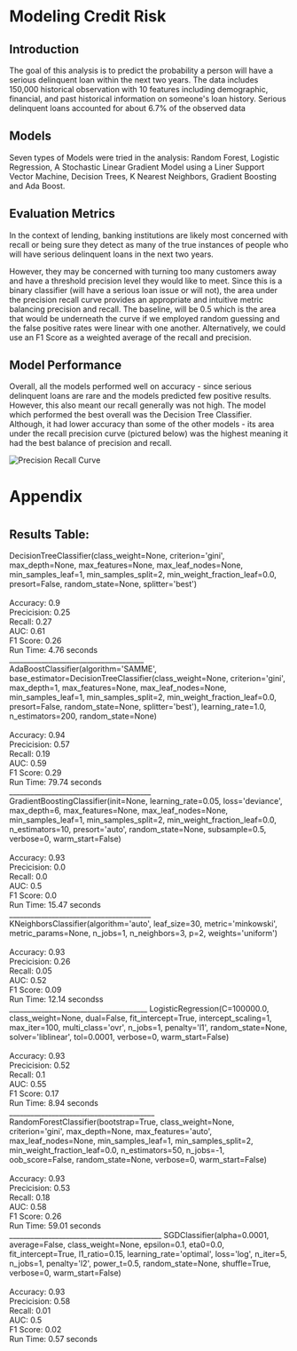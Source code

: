 <h1> Modeling Credit  Risk </h1>

<h2> Introduction</h2>
</p> The goal of this analysis is to predict the probability a person will have a serious delinquent loan
within the next two years. The data includes 150,000 historical observation with
 10 features including demographic, financial, and past historical information on someone's
loan history. Serious delinquent loans accounted for about 6.7% of the observed data</p>

<h2> Models </h2>
<p>Seven types of Models were tried in the analysis: Random Forest, Logistic Regression, A  Stochastic
Linear Gradient Model using a Liner Support Vector Machine, Decision Trees, K Nearest Neighbors, Gradient Boosting
and Ada Boost. </p>

<h2> Evaluation Metrics </h2>

<p> In the context of lending, banking institutions are likely most concerned with recall or being sure they
detect as many of the true instances of people who will have serious delinquent loans in the next two years.


However, they may be concerned with turning too many customers away and have a threshold precision level they would like to meet.
Since this is a binary classifier (will have a serious loan issue or will not), the area  under the precision recall curve provides an appropriate
and intuitive metric balancing precision and recall. The baseline, will be 0.5 which is the area that would be underneath
the curve if we employed random guessing and the false positive rates were linear with one another. Alternatively, we could use an F1 Score as a weighted average
of the recall and precision.

<h2> Model Performance </h2>
Overall, all the models performed well on accuracy - since serious delinquent loans are rare
and the models predicted few positive results. However, this also meant our recall generally was not high. The model which performed the best overall was the Decision Tree Classifier. Although, it had lower accuracy than some of the other models - its area under the recall precision curve (pictured below) was the highest meaning it had the best balance of precision and recall.

![Precision Recall  Curve](graphs/DecisionTreeClassifier.png)

<h1> Appendix <h1>

<h2>Results Table:</h2>
DecisionTreeClassifier(class_weight=None, criterion='gini', max_depth=None,
            max_features=None, max_leaf_nodes=None, min_samples_leaf=1,
            min_samples_split=2, min_weight_fraction_leaf=0.0,
            presort=False, random_state=None, splitter='best') <br><br>
Accuracy: 0.9<br>
Precicision: 0.25<br>
Recall: 0.27<br>
AUC: 0.61<br>
F1 Score: 0.26<br>
Run Time: 4.76 seconds<br>
______________________________________
AdaBoostClassifier(algorithm='SAMME',
          base_estimator=DecisionTreeClassifier(class_weight=None, criterion='gini', max_depth=1,
            max_features=None, max_leaf_nodes=None, min_samples_leaf=1,
            min_samples_split=2, min_weight_fraction_leaf=0.0,
            presort=False, random_state=None, splitter='best'),
          learning_rate=1.0, n_estimators=200, random_state=None)<br><br>
Accuracy: 0.94<br>
Precicision: 0.57<br>
Recall: 0.19<br>
AUC: 0.59<br>
F1 Score: 0.29<br>
Run Time: 79.74 seconds<br>
________________________________________
GradientBoostingClassifier(init=None, learning_rate=0.05, loss='deviance',
              max_depth=6, max_features=None, max_leaf_nodes=None,
              min_samples_leaf=1, min_samples_split=2,
              min_weight_fraction_leaf=0.0, n_estimators=10,
              presort='auto', random_state=None, subsample=0.5, verbose=0,
              warm_start=False)<br><br>
Accuracy: 0.93 <br>
Precicision: 0.0 <br>
Recall: 0.0 <br>
AUC: 0.5 <br>
F1 Score: 0.0 <br>
Run Time: 15.47 seconds <br>
________________________________________
KNeighborsClassifier(algorithm='auto', leaf_size=30, metric='minkowski',
           metric_params=None, n_jobs=1, n_neighbors=3, p=2,
           weights='uniform')<br><br>
Accuracy: 0.93 <br>
Precicision: 0.26 <br>
Recall: 0.05 <br>
AUC: 0.52<br>
F1 Score: 0.09<br>
Run Time: 12.14 secondss<br>
_______________________________________
LogisticRegression(C=100000.0, class_weight=None, dual=False,
          fit_intercept=True, intercept_scaling=1, max_iter=100,
          multi_class='ovr', n_jobs=1, penalty='l1', random_state=None,
          solver='liblinear', tol=0.0001, verbose=0, warm_start=False)<br><br>
Accuracy: 0.93<br>
Precicision: 0.52<br>
Recall: 0.1<br>
AUC: 0.55<br>
F1 Score: 0.17<br>
Run Time: 8.94 seconds<br>
_________________________________________
RandomForestClassifier(bootstrap=True, class_weight=None, criterion='gini',
            max_depth=None, max_features='auto', max_leaf_nodes=None,
            min_samples_leaf=1, min_samples_split=2,
            min_weight_fraction_leaf=0.0, n_estimators=50, n_jobs=-1,
            oob_score=False, random_state=None, verbose=0,
            warm_start=False)<br><br>
Accuracy: 0.93<br>
Precicision: 0.53<br>
Recall: 0.18<br>
AUC: 0.58<br>
F1 Score: 0.26<br>
Run Time: 59.01 seconds<br>
___________________________________________
SGDClassifier(alpha=0.0001, average=False, class_weight=None, epsilon=0.1,
       eta0=0.0, fit_intercept=True, l1_ratio=0.15,
       learning_rate='optimal', loss='log', n_iter=5, n_jobs=1,
       penalty='l2', power_t=0.5, random_state=None, shuffle=True,
       verbose=0, warm_start=False)<br><br>
Accuracy: 0.93<br>
Precicision: 0.58<br>
Recall: 0.01<br>
AUC: 0.5<br>
F1 Score: 0.02<br>
Run Time: 0.57 seconds<br>
